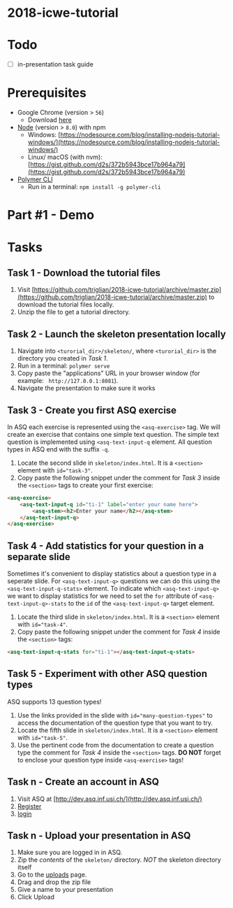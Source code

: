 # 2018-icwe-tutorial

# Todo

- [ ] in-presentation task guide

# Prerequisites

* Google Chrome (version > `56`)
    - Download [here](https://www.google.com/chrome/)
* [Node](https://nodejs.org/en/) (version > `8.0`) with npm
    - Windows: [https://nodesource.com/blog/installing-nodejs-tutorial-windows/](https://nodesource.com/blog/installing-nodejs-tutorial-windows/)
    - Linux/ macOS (with nvm): [https://gist.github.com/d2s/372b5943bce17b964a79](https://gist.github.com/d2s/372b5943bce17b964a79)
* [Polymer CLI](https://www.polymer-project.org/1.0/docs/tools/polymer-cli)
    - Run in a terminal:  `npm install -g polymer-cli`

# Part #1 - Demo

# Tasks

## Task 1 - Download the tutorial files

1. Visit [https://github.com/triglian/2018-icwe-tutorial/archive/master.zip](https://github.com/triglian/2018-icwe-tutorial/archive/master.zip) to download the tutorial files locally.
1. Unzip the file to get a tutorial directory.

## Task 2 - Launch the skeleton presentation locally

1. Navigate into `<turorial_dir>/skeleton/`, where `<turorial_dir>` is the directory you created in _Task 1_.
1.  Run in a terminal:  `polymer serve`
1.  Copy paste the "applications" URL in your browser window (for example: ` http://127.0.0.1:8081`).
1. Navigate the presentation to make sure it works

## Task 3 - Create you first ASQ exercise

In ASQ each exercise is represented using the `<asq-exercise>` tag. We will create an exercise that contains one simple text question. The simple text question is implemented using `<asq-text-input-q` element. All question types in ASQ end with the suffix `-q`.

1. Locate the second slide in `skeleton/index.html`. It is a `<section>` element with `id="task-3"`.
1. Copy paste the following snippet under the comment for _Task 3_  inside the `<section>` tags to create your first exercise:
```html
<asq-exercise>
    <asq-text-input-q id="ti-1" label="enter your name here">
        <asq-stem><h2>Enter your name</h2></asq-stem>
    </asq-text-input-q>
</asq-exercise>
```

## Task 4 - Add statistics for your question in a separate slide

Sometimes it's convenient to display statistics about a question type in a seperate slide. For `<asq-text-input-q>` questions we can do this using the `<asq-text-input-q-stats>` element. To indicate which `<asq-text-input-q>` we want to display statistics for we need to set the `for` attribute of `<asq-text-input-q>-stats` to the `id` of the `<asq-text-input-q>` target element.

1. Locate the third slide in `skeleton/index.html`. It is a `<section>` element with `id="task-4"`.
1. Copy paste the following snippet under the comment for _Task 4_  inside the `<section>` tags:
```html
<asq-text-input-q-stats for="ti-1"></asq-text-input-q-stats>
```

## Task 5 - Experiment with other ASQ question types

ASQ supports 13 question types! 

1. Use the links provided in the slide with `id="many-question-types"` to access the documentation of the question type that you want to try. 
1. Locate the fifth slide in `skeleton/index.html`. It is a `<section>` element with `id="task-5"`.
1. Use the pertinent code from the documentation to create a question type the comment for _Task 4_  inside the `<section>` tags. __DO NOT__ forget to enclose your question type inside `<asq-exercise>` tags!

## Task n - Create an account in ASQ

1. Visit ASQ at [http://dev.asq.inf.usi.ch/](http://dev.asq.inf.usi.ch/)
1. [Register](https://dev.asq.inf.usi.ch/signup)
1.  [login](https://dev.asq.inf.usi.ch/login)

## Task n - Upload your presentation in ASQ

1. Make sure you are logged in in ASQ. 
1. Zip the _contents_ of the `skeleton/` directory. _NOT_ the skeleton directory itself
1. Go to the [uploads](https://dev.asq.inf.usi.ch/upload/) page.
1. Drag and drop the zip file
1. Give a name to your presentation
1. Click Upload

